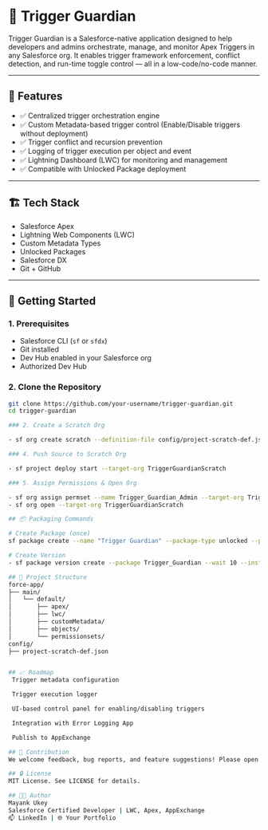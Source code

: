 # 🚨 Trigger Guardian

Trigger Guardian is a Salesforce-native application designed to help developers and admins orchestrate, manage, and monitor Apex Triggers in any Salesforce org. It enables trigger framework enforcement, conflict detection, and run-time toggle control — all in a low-code/no-code manner.

---

## 🔧 Features

- ✅ Centralized trigger orchestration engine
- ✅ Custom Metadata-based trigger control (Enable/Disable triggers without deployment)
- ✅ Trigger conflict and recursion prevention
- ✅ Logging of trigger execution per object and event
- ✅ Lightning Dashboard (LWC) for monitoring and management
- ✅ Compatible with Unlocked Package deployment

---

## 🏗 Tech Stack

- Salesforce Apex
- Lightning Web Components (LWC)
- Custom Metadata Types
- Unlocked Packages
- Salesforce DX
- Git + GitHub

---

## 🚀 Getting Started

### 1. Prerequisites

- Salesforce CLI (`sf` or `sfdx`)
- Git installed
- Dev Hub enabled in your Salesforce org
- Authorized Dev Hub

### 2. Clone the Repository

```bash
git clone https://github.com/your-username/trigger-guardian.git
cd trigger-guardian

### 2. Create a Scratch Org

- sf org create scratch --definition-file config/project-scratch-def.json --alias TriggerGuardianScratch --set-default

### 4. Push Source to Scratch Org

- sf project deploy start --target-org TriggerGuardianScratch

### 5. Assign Permissions & Open Org

- sf org assign permset --name Trigger_Guardian_Admin --target-org TriggerGuardianScratch
- sf org open --target-org TriggerGuardianScratch

## 📦 Packaging Commands

# Create Package (once)
sf package create --name "Trigger Guardian" --package-type unlocked --path force-app --description "Trigger orchestration and monitoring app"

# Create Version
- sf package version create --package Trigger_Guardian --wait 10 --installation-key-bypass --target-dev-hub devhub

## 📂 Project Structure
force-app/
├── main/
│   └── default/
│       ├── apex/
│       ├── lwc/
│       ├── customMetadata/
│       ├── objects/
│       └── permissionsets/
config/
├── project-scratch-def.json


## 📈 Roadmap
 Trigger metadata configuration

 Trigger execution logger

 UI-based control panel for enabling/disabling triggers

 Integration with Error Logging App

 Publish to AppExchange

## 🤝 Contribution
We welcome feedback, bug reports, and feature suggestions! Please open an issue or submit a pull request.

## 🔒 License
MIT License. See LICENSE for details.

## 👨‍💻 Author
Mayank Ukey
Salesforce Certified Developer | LWC, Apex, AppExchange
📫 LinkedIn | 🌐 Your Portfolio


